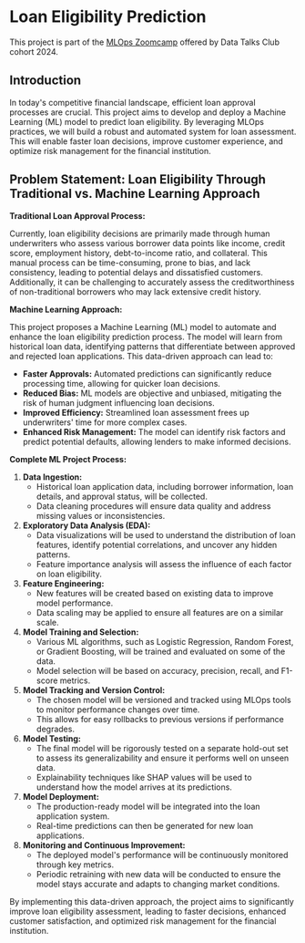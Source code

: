 # Loan Eligibility Prediction

This project is part of the [MLOps Zoomcamp](https://github.com/DataTalksClub/mlops-zoomcamp) offered by Data Talks Club cohort 2024.
## Introduction
In today's competitive financial landscape, efficient loan approval processes are crucial. This project aims to develop and deploy a Machine Learning (ML) model to predict loan eligibility. By leveraging MLOps practices, we will build a robust and automated system for loan assessment. This will enable faster loan decisions, improve customer experience, and optimize risk management for the financial institution.

## Problem Statement: Loan Eligibility Through Traditional vs. Machine Learning Approach

**Traditional Loan Approval Process:**

Currently, loan eligibility decisions are primarily made through human underwriters who assess various borrower data points like income, credit score, employment history, debt-to-income ratio, and collateral. This manual process can be time-consuming, prone to bias, and lack consistency, leading to potential delays and dissatisfied customers. Additionally, it can be challenging to accurately assess the creditworthiness of non-traditional borrowers who may lack extensive credit history.

**Machine Learning Approach:**

This project proposes a Machine Learning (ML) model to automate and enhance the loan eligibility prediction process. The model will learn from historical loan data, identifying patterns that differentiate between approved and rejected loan applications. This data-driven approach can lead to:

-   **Faster Approvals:** Automated predictions can significantly reduce processing time, allowing for quicker loan decisions.
-   **Reduced Bias:** ML models are objective and unbiased, mitigating the risk of human judgment influencing loan decisions.
-   **Improved Efficiency:** Streamlined loan assessment frees up underwriters' time for more complex cases.
-   **Enhanced Risk Management:** The model can identify risk factors and predict potential defaults, allowing lenders to make informed decisions.

**Complete ML Project Process:**

1.  **Data Ingestion:**
    -   Historical loan application data, including borrower information, loan details, and approval status, will be collected.
    -   Data cleaning procedures will ensure data quality and address missing values or inconsistencies.
2.  **Exploratory Data Analysis (EDA):**
    -   Data visualizations will be used to understand the distribution of loan features, identify potential correlations, and uncover any hidden patterns.
    -   Feature importance analysis will assess the influence of each factor on loan eligibility.
3.  **Feature Engineering:**
    -   New features will be created based on existing data to improve model performance.
    -   Data scaling may be applied to ensure all features are on a similar scale.
4.  **Model Training and Selection:**
    -   Various ML algorithms, such as Logistic Regression, Random Forest, or Gradient Boosting, will be trained and evaluated on some of the data.
    -   Model selection will be based on accuracy, precision, recall, and F1-score metrics.
5.  **Model Tracking and Version Control:**
    -   The chosen model will be versioned and tracked using MLOps tools to monitor performance changes over time.
    -   This allows for easy rollbacks to previous versions if performance degrades.
6.  **Model Testing:**
    -   The final model will be rigorously tested on a separate hold-out set to assess its generalizability and ensure it performs well on unseen data.
    -   Explainability techniques like SHAP values will be used to understand how the model arrives at its predictions.
7.  **Model Deployment:**
    -   The production-ready model will be integrated into the loan application system.
    -   Real-time predictions can then be generated for new loan applications.
8.  **Monitoring and Continuous Improvement:**
    -   The deployed model's performance will be continuously monitored through key metrics.
    -   Periodic retraining with new data will be conducted to ensure the model stays accurate and adapts to changing market conditions.

By implementing this data-driven approach, the project aims to significantly improve loan eligibility assessment, leading to faster decisions, enhanced customer satisfaction, and optimized risk management for the financial institution.
